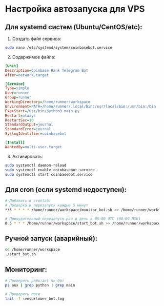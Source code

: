 # Настройка автозапуска для VPS

## Для systemd систем (Ubuntu/CentOS/etc):

1. Создать файл сервиса:
```bash
sudo nano /etc/systemd/system/coinbasebot.service
```

2. Содержимое файла:
```ini
[Unit]
Description=Coinbase Rank Telegram Bot
After=network.target

[Service]
Type=simple
User=runner
Group=runner
WorkingDirectory=/home/runner/workspace
Environment=PATH=/home/runner/.local/bin:/usr/local/bin:/usr/bin:/bin
ExecStart=/usr/bin/python3 main.py
Restart=always
RestartSec=10
StandardOutput=journal
StandardError=journal
SyslogIdentifier=coinbasebot

[Install]
WantedBy=multi-user.target
```

3. Активировать:
```bash
sudo systemctl daemon-reload
sudo systemctl enable coinbasebot.service
sudo systemctl start coinbasebot.service
```

## Для cron (если systemd недоступен):

```bash
# Добавить в crontab:
# Проверка и перезапуск каждые 5 минут
*/5 * * * * /home/runner/workspace/monitor_bot.sh >> /home/runner/workspace/monitor.log 2>&1

# Принудительный перезапуск раз в день в 05:00 UTC (08:00 MSK)
0 5 * * * /home/runner/workspace/start_bot.sh >> /home/runner/workspace/startup.log 2>&1
```

## Ручной запуск (аварийный):
```bash
cd /home/runner/workspace
./start_bot.sh
```

## Мониторинг:
```bash
# Проверить работает ли бот
ps aux | grep python | grep main

# Проверить логи
tail -f sensortower_bot.log
```